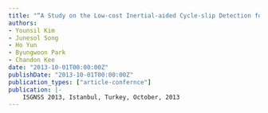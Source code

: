 ```yaml
---
title: "“A Study on the Low-cost Inertial-aided Cycle-slip Detection for RTK Positioning of Land Vehicle”"
authors:
- Younsil Kim
- Junesol Song
- Ho Yun
- Byungwoon Park
- Chandon Kee
date: "2013-10-01T00:00:00Z"
publishDate: "2013-10-01T00:00:00Z"
publication_types: ["article-confernce"]
publication: |-
    ISGNSS 2013, Istanbul, Turkey, October, 2013
---
```

